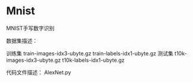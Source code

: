 # Mnist
MNIST手写数字识别

数据集描述：

训练集
train-images-idx3-ubyte.gz
train-labels-idx1-ubyte.gz
测试集
t10k-images-idx3-ubyte.gz 
t10k-labels-idx1-ubyte.gz

代码文件描述：
AlexNet.py

